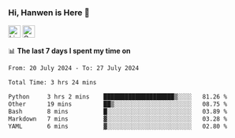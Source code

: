 ### Hi, Hanwen is Here 👋
<p>
	<a href="https://www.linkedin.com/in/liu-hanwen/"><img src="https://img.shields.io/badge/@hanwen-0A66C2?style=flat&logo=LinkedIn&logoColor=white" alt="Linkedin"  height="25px"/></a> 
	<a href="https://scholar.google.com/citations?user=HDF0su0AAAAJ"><img src="https://img.shields.io/badge/scholar-4385FE.svg?&style=plastic&logo=google-scholar&logoColor=white" alt="Google Scholar" height="25px"> </a>
</p>

📊 **The last 7 days I spent my time on** 
<!--START_SECTION:waka-->

```txt
From: 20 July 2024 - To: 27 July 2024

Total Time: 3 hrs 24 mins

Python     3 hrs 2 mins    ████████████████████▒░░░░   81.26 %
Other      19 mins         ██▒░░░░░░░░░░░░░░░░░░░░░░   08.75 %
Bash       8 mins          █░░░░░░░░░░░░░░░░░░░░░░░░   03.89 %
Markdown   7 mins          ▓░░░░░░░░░░░░░░░░░░░░░░░░   03.28 %
YAML       6 mins          ▓░░░░░░░░░░░░░░░░░░░░░░░░   02.80 %
```

<!--END_SECTION:waka-->


<!--
**david990917/david990917** is a ✨ _special_ ✨ repository because its `README.md` (this file) appears on your GitHub profile.

Here are some ideas to get you started:

- 🔭 I’m currently working on ...
- 🌱 I’m currently learning ...
- 👯 I’m looking to collaborate on ...
- 🤔 I’m looking for help with ...
- 💬 Ask me about ...
- 📫 How to reach me: ...
- 😄 Pronouns: ...
- ⚡ Fun fact: ...
-->
